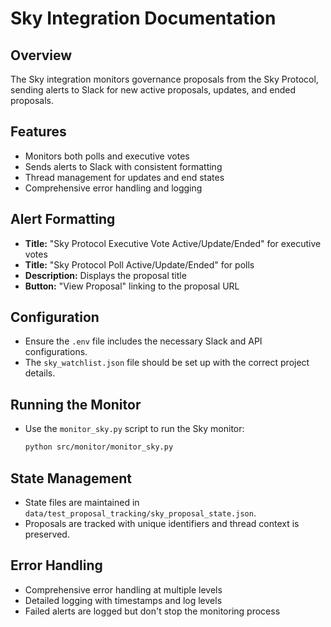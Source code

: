 # Sky Integration Documentation

## Overview
The Sky integration monitors governance proposals from the Sky Protocol, sending alerts to Slack for new active proposals, updates, and ended proposals.

## Features
- Monitors both polls and executive votes
- Sends alerts to Slack with consistent formatting
- Thread management for updates and end states
- Comprehensive error handling and logging

## Alert Formatting
- **Title:** "Sky Protocol Executive Vote Active/Update/Ended" for executive votes
- **Title:** "Sky Protocol Poll Active/Update/Ended" for polls
- **Description:** Displays the proposal title
- **Button:** "View Proposal" linking to the proposal URL

## Configuration
- Ensure the `.env` file includes the necessary Slack and API configurations.
- The `sky_watchlist.json` file should be set up with the correct project details.

## Running the Monitor
- Use the `monitor_sky.py` script to run the Sky monitor:
  ```bash
  python src/monitor/monitor_sky.py
  ```

## State Management
- State files are maintained in `data/test_proposal_tracking/sky_proposal_state.json`.
- Proposals are tracked with unique identifiers and thread context is preserved.

## Error Handling
- Comprehensive error handling at multiple levels
- Detailed logging with timestamps and log levels
- Failed alerts are logged but don't stop the monitoring process 